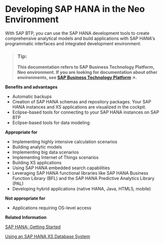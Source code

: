 <!-- loio48be066aea98444188544d68714bbf3b -->

# Developing SAP HANA in the Neo Environment

With SAP BTP, you can use the SAP HANA development tools to create comprehensive analytical models and build applications with SAP HANA's programmatic interfaces and integrated development environment.

> ### Tip:  
> **This documentation refers to SAP Business Technology Platform, Neo environment. If you are looking for documentation about other environments, see [SAP Business Technology Platform](https://help.sap.com/viewer/65de2977205c403bbc107264b8eccf4b/Cloud/en-US/6a2c1ab5a31b4ed9a2ce17a5329e1dd8.html "SAP Business Technology Platform (SAP BTP) is an integrated offering comprised of four technology portfolios: database and data management, application development and integration, analytics, and intelligent technologies. The platform offers users the ability to turn data into business value, compose end-to-end business processes, and build and extend SAP applications quickly.") :arrow_upper_right:.**

**Benefits and advantages**

-   Automatic backups
-   Creation of SAP HANA schemas and repository packages. Your SAP HANA instances and XS applications are visualized in the cockpit.
-   Eclipse-based tools for connecting to your SAP HANA instances on SAP BTP
-   Eclipse-based tools for data modeling

**Appropriate for**

-   Implementing highly intensive calculation scenarios
-   Building analytic models
-   Implementing big data scenarios
-   Implementing Internet of Things scenarios
-   Building XS applications
-   Using SAP HANA embedded search capabilities
-   Leveraging SAP HANA functional libraries like SAP HANA Business Function Library \(BFL\) and the SAP HANA Predictive Analytics Library \(PAL\)
-   Developing hybrid applications \(native HANA, Java, HTML5, mobile\)

**Not appropriate for**

-   Applications requiring OS-level access

**Related Information**  


[SAP HANA: Getting Started](sap-hana-getting-started-868d804.md "Set up your SAP HANA development environment and run your first application in the cloud.")

[Using an SAP HANA XS Database System](using-an-sap-hana-xs-database-system-c6f5764.md "Use SAP HANA single-container database systems designed for developing with SAP HANA in a productive environment.")

